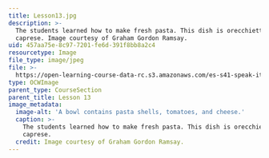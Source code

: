 ```yaml
---
title: Lesson13.jpg
description: >-
  The students learned how to make fresh pasta. This dish is orecchiette alla
  caprese. Image courtesy of Graham Gordon Ramsay.
uid: 457aa75e-8c97-7201-fe6d-391f8bb8a2c4
resourcetype: Image
file_type: image/jpeg
file: >-
  https://open-learning-course-data-rc.s3.amazonaws.com/es-s41-speak-italian-with-your-mouth-full-spring-2012/457aa75e8c977201fe6d391f8bb8a2c4_Lesson13.jpg
type: OCWImage
parent_type: CourseSection
parent_title: Lesson 13
image_metadata:
  image-alt: 'A bowl contains pasta shells, tomatoes, and cheese.'
  caption: >-
    The students learned how to make fresh pasta. This dish is orecchiette alla
    caprese.
  credit: Image courtesy of Graham Gordon Ramsay.
---
```

